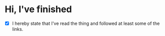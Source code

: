 # Hi, I've finished

- [x] I hereby state that I've read the thing and followed at least some of the links.
